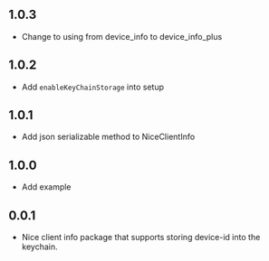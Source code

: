 ## 1.0.3

* Change to using from device_info to device_info_plus

## 1.0.2

* Add `enableKeyChainStorage` into setup

## 1.0.1

* Add json serializable method to NiceClientInfo

## 1.0.0

* Add example

## 0.0.1

* Nice client info package that supports storing device-id into the keychain.
